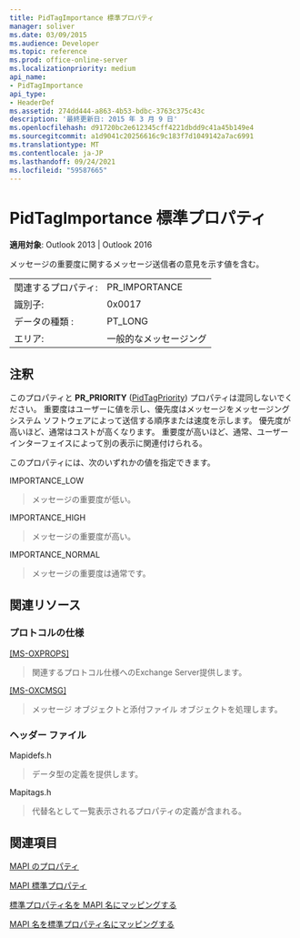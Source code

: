 ```yaml
---
title: PidTagImportance 標準プロパティ
manager: soliver
ms.date: 03/09/2015
ms.audience: Developer
ms.topic: reference
ms.prod: office-online-server
ms.localizationpriority: medium
api_name:
- PidTagImportance
api_type:
- HeaderDef
ms.assetid: 274dd444-a863-4b53-bdbc-3763c375c43c
description: '最終更新日: 2015 年 3 月 9 日'
ms.openlocfilehash: d91720bc2e612345cff4221dbdd9c41a45b149e4
ms.sourcegitcommit: a1d9041c20256616c9c183f7d1049142a7ac6991
ms.translationtype: MT
ms.contentlocale: ja-JP
ms.lasthandoff: 09/24/2021
ms.locfileid: "59587665"
---
```

# <a name="pidtagimportance-canonical-property"></a>PidTagImportance 標準プロパティ

  
  
**適用対象**: Outlook 2013 | Outlook 2016 
  
メッセージの重要度に関するメッセージ送信者の意見を示す値を含む。 
  
|||
|:-----|:-----|
|関連するプロパティ:  <br/> |PR_IMPORTANCE  <br/> |
|識別子:  <br/> |0x0017  <br/> |
|データの種類 :   <br/> |PT_LONG  <br/> |
|エリア:  <br/> |一般的なメッセージング  <br/> |
   
## <a name="remarks"></a>注釈

このプロパティと **PR_PRIORITY** ([PidTagPriority](pidtagpriority-canonical-property.md)) プロパティは混同しないでください。 重要度はユーザーに値を示し、優先度はメッセージをメッセージング システム ソフトウェアによって送信する順序または速度を示します。 優先度が高いほど、通常はコストが高くなります。 重要度が高いほど、通常、ユーザー インターフェイスによって別の表示に関連付けられる。 
  
このプロパティには、次のいずれかの値を指定できます。
  
IMPORTANCE_LOW 
  
> メッセージの重要度が低い。
    
IMPORTANCE_HIGH 
  
> メッセージの重要度が高い。
    
IMPORTANCE_NORMAL 
  
> メッセージの重要度は通常です。
    
## <a name="related-resources"></a>関連リソース

### <a name="protocol-specifications"></a>プロトコルの仕様

[[MS-OXPROPS]](https://msdn.microsoft.com/library/f6ab1613-aefe-447d-a49c-18217230b148%28Office.15%29.aspx)
  
> 関連するプロトコル仕様へのExchange Server提供します。
    
[[MS-OXCMSG]](https://msdn.microsoft.com/library/7fd7ec40-deec-4c06-9493-1bc06b349682%28Office.15%29.aspx)
  
> メッセージ オブジェクトと添付ファイル オブジェクトを処理します。
    
### <a name="header-files"></a>ヘッダー ファイル

Mapidefs.h
  
> データ型の定義を提供します。
    
Mapitags.h
  
> 代替名として一覧表示されるプロパティの定義が含まれる。
    
## <a name="see-also"></a>関連項目



[MAPI のプロパティ](mapi-properties.md)
  
[MAPI 標準プロパティ](mapi-canonical-properties.md)
  
[標準プロパティ名を MAPI 名にマッピングする](mapping-canonical-property-names-to-mapi-names.md)
  
[MAPI 名を標準プロパティ名にマッピングする](mapping-mapi-names-to-canonical-property-names.md)

